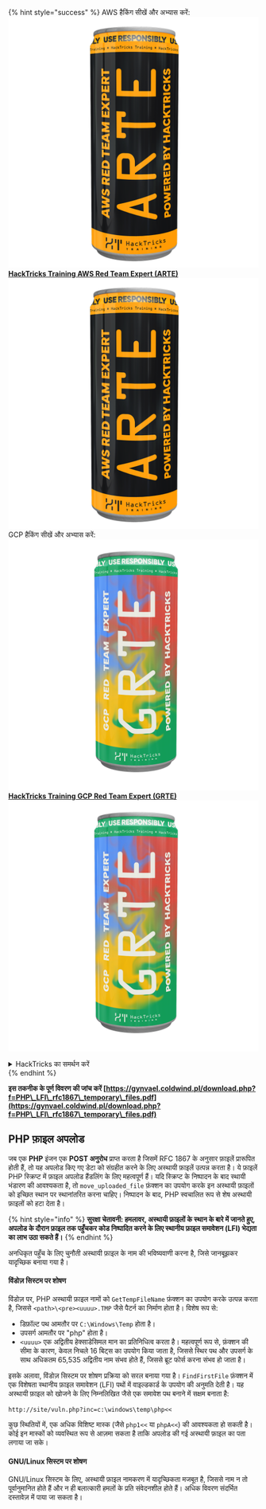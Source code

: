 {% hint style="success" %}
AWS हैकिंग सीखें और अभ्यास करें:<img src="/.gitbook/assets/arte.png" alt="" data-size="line">[**HackTricks Training AWS Red Team Expert (ARTE)**](https://training.hacktricks.xyz/courses/arte)<img src="/.gitbook/assets/arte.png" alt="" data-size="line">\
GCP हैकिंग सीखें और अभ्यास करें: <img src="/.gitbook/assets/grte.png" alt="" data-size="line">[**HackTricks Training GCP Red Team Expert (GRTE)**<img src="/.gitbook/assets/grte.png" alt="" data-size="line">](https://training.hacktricks.xyz/courses/grte)

<details>

<summary>HackTricks का समर्थन करें</summary>

* [**सदस्यता योजनाएँ**](https://github.com/sponsors/carlospolop) देखें!
* **हमारे** 💬 [**Discord समूह**](https://discord.gg/hRep4RUj7f) या [**telegram समूह**](https://t.me/peass) में शामिल हों या **Twitter** 🐦 पर हमें **फॉलो** करें [**@hacktricks\_live**](https://twitter.com/hacktricks\_live)**.**
* **हैकिंग ट्रिक्स साझा करें और** [**HackTricks**](https://github.com/carlospolop/hacktricks) और [**HackTricks Cloud**](https://github.com/carlospolop/hacktricks-cloud) गिटहब रिपोजिटरी में PRs सबमिट करें।

</details>
{% endhint %}



**इस तकनीक के पूर्ण विवरण की जांच करें [https://gynvael.coldwind.pl/download.php?f=PHP\_LFI\_rfc1867\_temporary\_files.pdf](https://gynvael.coldwind.pl/download.php?f=PHP\_LFI\_rfc1867\_temporary\_files.pdf)**

## **PHP फ़ाइल अपलोड**

जब एक **PHP** इंजन एक **POST अनुरोध** प्राप्त करता है जिसमें RFC 1867 के अनुसार फ़ाइलें प्रारूपित होती हैं, तो यह अपलोड किए गए डेटा को संग्रहीत करने के लिए अस्थायी फ़ाइलें उत्पन्न करता है। ये फ़ाइलें PHP स्क्रिप्ट में फ़ाइल अपलोड हैंडलिंग के लिए महत्वपूर्ण हैं। यदि स्क्रिप्ट के निष्पादन के बाद स्थायी भंडारण की आवश्यकता है, तो `move_uploaded_file` फ़ंक्शन का उपयोग करके इन अस्थायी फ़ाइलों को इच्छित स्थान पर स्थानांतरित करना चाहिए। निष्पादन के बाद, PHP स्वचालित रूप से शेष अस्थायी फ़ाइलों को हटा देता है।

{% hint style="info" %}
**सुरक्षा चेतावनी: हमलावर, अस्थायी फ़ाइलों के स्थान के बारे में जानते हुए, अपलोड के दौरान फ़ाइल तक पहुँचकर कोड निष्पादित करने के लिए स्थानीय फ़ाइल समावेशन (LFI) भेद्यता का लाभ उठा सकते हैं।**
{% endhint %}

अनधिकृत पहुँच के लिए चुनौती अस्थायी फ़ाइल के नाम की भविष्यवाणी करना है, जिसे जानबूझकर यादृच्छिक बनाया गया है।

#### विंडोज़ सिस्टम पर शोषण

विंडोज़ पर, PHP अस्थायी फ़ाइल नामों को `GetTempFileName` फ़ंक्शन का उपयोग करके उत्पन्न करता है, जिससे `<path>\<pre><uuuu>.TMP` जैसे पैटर्न का निर्माण होता है। विशेष रूप से:

- डिफ़ॉल्ट पथ आमतौर पर `C:\Windows\Temp` होता है।
- उपसर्ग आमतौर पर "php" होता है।
- `<uuuu>` एक अद्वितीय हेक्साडेसिमल मान का प्रतिनिधित्व करता है। महत्वपूर्ण रूप से, फ़ंक्शन की सीमा के कारण, केवल निचले 16 बिट्स का उपयोग किया जाता है, जिससे स्थिर पथ और उपसर्ग के साथ अधिकतम 65,535 अद्वितीय नाम संभव होते हैं, जिससे ब्रूट फोर्स करना संभव हो जाता है।

इसके अलावा, विंडोज़ सिस्टम पर शोषण प्रक्रिया को सरल बनाया गया है। `FindFirstFile` फ़ंक्शन में एक विशेषता स्थानीय फ़ाइल समावेशन (LFI) पथों में वाइल्डकार्ड के उपयोग की अनुमति देती है। यह अस्थायी फ़ाइल को खोजने के लिए निम्नलिखित जैसे एक समावेश पथ बनाने में सक्षम बनाता है:
```
http://site/vuln.php?inc=c:\windows\temp\php<<
```
कुछ स्थितियों में, एक अधिक विशिष्ट मास्क (जैसे `php1<<` या `phpA<<`) की आवश्यकता हो सकती है। कोई इन मास्कों को व्यवस्थित रूप से आज़मा सकता है ताकि अपलोड की गई अस्थायी फ़ाइल का पता लगाया जा सके।

#### GNU/Linux सिस्टम पर शोषण

GNU/Linux सिस्टम के लिए, अस्थायी फ़ाइल नामकरण में यादृच्छिकता मजबूत है, जिससे नाम न तो पूर्वानुमानित होते हैं और न ही बलात्कारी हमलों के प्रति संवेदनशील होते हैं। अधिक विवरण संदर्भित दस्तावेज़ में पाया जा सकता है।
